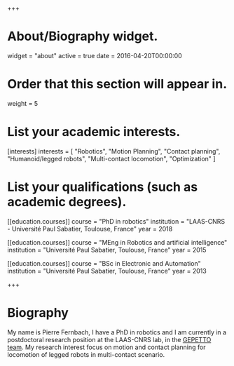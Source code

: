 +++
# About/Biography widget.
widget = "about"
active = true
date = 2016-04-20T00:00:00

# Order that this section will appear in.
weight = 5

# List your academic interests.
[interests]
  interests = [
    "Robotics",
    "Motion Planning",
    "Contact planning",
    "Humanoid/legged robots",
    "Multi-contact locomotion",
    "Optimization"
  ]

# List your qualifications (such as academic degrees).
[[education.courses]]
  course = "PhD in robotics"
  institution = "LAAS-CNRS - Université Paul Sabatier, Toulouse, France"
  year = 2018

[[education.courses]]
  course = "MEng in Robotics and artificial intelligence"
  institution = "Université Paul Sabatier, Toulouse, France"
  year = 2015

[[education.courses]]
  course = "BSc in Electronic and Automation"
  institution = "Université Paul Sabatier, Toulouse, France"
  year = 2013
 
+++

# Biography

My name is Pierre Fernbach, I have a PhD in robotics and I am currently in a postdoctoral research position at the LAAS-CNRS lab, in the [GEPETTO team](http://projects.laas.fr/gepetto/index.php). 
My research interest focus on motion and contact planning for locomotion of legged robots in multi-contact scenario. 


